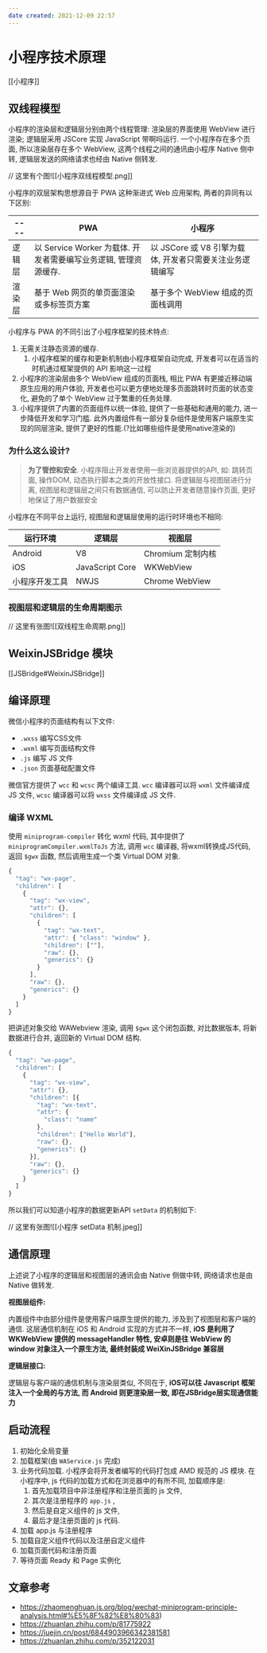 ```yaml
---
date created: 2021-12-09 22:57
---
```


# 小程序技术原理

[[小程序]]

## 双线程模型

小程序的渲染层和逻辑层分别由两个线程管理: 渲染层的界面使用 WebView 进行渲染; 逻辑层采用 JSCore 实现 JavaScript 带啊吗运行. 一个小程序存在多个页面, 所以渲染层存在多个 WebView, 这两个线程之间的通讯由小程序 Native 侧中转, 逻辑层发送的网络请求也经由 Native 侧转发.

// 这里有个图![[小程序双线程模型.png]]

小程序的双层架构思想源自于 PWA 这种渐进式 Web 应用架构, 两者的异同有以下区别:

| ---- | PWA                                        | 小程序                                 |
| ---- | ------------------------------------------ | ----------------------------------- |
| 逻辑层  | 以 Service Worker 为载体. 开发者需要编写业务逻辑, 管理资源缓存. | 以 JSCore 或 V8 引擎为载体, 开发者只需要关注业务逻辑编写 |
| 渲染层  | 基于 Web 网页的单页面渲染或多标签页方案                     | 基于多个 WebView 组成的页面栈调用               |

小程序与 PWA 的不同引出了小程序框架的技术特点:

1. 无需关注静态资源的缓存.
   1. 小程序框架的缓存和更新机制由小程序框架自动完成, 开发者可以在适当的时机通过框架提供的 API 影响这一过程
2. 小程序的渲染层由多个 WebView 组成的页面栈, 相比 PWA 有更接近移动端原生应用的用户体验, 开发者也可以更方便地处理多页面跳转时页面的状态变化, 避免的了单个 WebView 过于繁重的任务处理.
3. 小程序提供了内置的页面组件以统一体验, 提供了一些基础和通用的能力, 进一步降低开发和学习门槛. 此外内置组件有一部分复杂组件是使用客户端原生实现的同层渲染, 提供了更好的性能.(?比如哪些组件是使用native渲染的)

### 为什么这么设计?

> **为了管控和安全**. 小程序阻止开发者使用一些浏览器提供的API, 如: 跳转页面, 操作DOM, 动态执行脚本之类的开放性接口. 将逻辑层与视图层进行分离, 视图层和逻辑层之间只有数据通信, 可以防止开发者随意操作页面, 更好地保证了用户数据安全

小程序在不同平台上运行, 视图层和逻辑层使用的运行时环境也不相同:

| 运行环境    | 逻辑层             | 视图层            |
| ------- | --------------- | -------------- |
| Android | V8              | Chromium 定制内核  |
| iOS     | JavaScript Core | WKWebView      |
| 小程序开发工具 | NWJS            | Chrome WebView |

### 视图层和逻辑层的生命周期图示

// 这里有张图![[双线程生命周期.png]]

## WeixinJSBridge 模块

[[JSBridge#WeixinJSBridge]]

## 编译原理

微信小程序的页面结构有以下文件:

- `.wxss` 编写CSS文件
- `.wxml` 编写页面结构文件
- `.js` 编写 JS 文件
- `.json` 页面基础配置文件

微信官方提供了 `wcc` 和 `wcsc` 两个编译工具. `wcc` 编译器可以将 `wxml` 文件编译成 JS 文件, `wcsc` 编译器可以将 `wxss` 文件编译成 JS 文件.

### 编译 WXML

使用 `miniprogram-compiler` 转化 wxml 代码, 其中提供了 `miniprogramCompiler.wxmlToJs` 方法, 调用 `wcc` 编译器, 将wxml转换成JS代码, 返回 `$gwx` 函数, 然后调用生成一个类 Virtual DOM 对象.

```js
{
  "tag": "wx-page",
  "children": [
    {
      "tag": "wx-view",
      "attr": {},
      "children": [
        {
          "tag": "wx-text",
          "attr": { "class": "window" },
          "children": [""],
          "raw": {},
          "generics": {}
        }
      ],
      "raw": {},
      "generics": {}
    }
  ]
}
```

把讲述对象交给 WAWebview 渲染, 调用 `$gwx` 这个闭包函数, 对比数据版本, 将新数据进行合并, 返回新的 Virtual DOM 结构.

```js
{
  "tag": "wx-page",
  "children": [
    {
      "tag": "wx-view",
      "attr": {},
      "children": [{
        "tag": "wx-text",
        "attr": {
          "class": "name"
        },
        "children": ["Hello World"],
        "raw": {},
        "generics": {}
      }],
      "raw": {},
      "generics": {}
    }
  ]
}
```

所以我们可以知道小程序的数据更新API `setData` 的机制如下:

// 这里有张图![[小程序 setData 机制.jpeg]]

## 通信原理

上述说了小程序的逻辑层和视图层的通讯会由 Native 侧做中转, 网络请求也是由 Native 做转发.

**视图层组件:**

内置组件中由部分组件是使用客户端原生提供的能力, 涉及到了视图层和客户端的通信. 这层通信机制在 iOS 和 Android 实现的方式并不一样, **iOS 是利用了 WKWebView 提供的 messageHandler 特性, 安卓则是往 WebView 的 window 对象注入一个原生方法, 最终封装成 WeiXinJSBridge 兼容层**

**逻辑层接口:**

逻辑层与客户端的通信机制与渲染层类似, 不同在于, **iOS可以往 Javascript 框架注入一个全局的与方法, 而 Android 则更渲染层一致, 即在JSBridge层实现通信能力**

## 启动流程

1. 初始化全局变量
2. 加载框架(由 `WAService.js` 完成)
3. 业务代码加载. 小程序会将开发者编写的代码打包成 AMD 规范的 JS 模块. 在小程序中, js 代码的加载方式和在浏览器中的有所不同, 加载顺序是:
   1. 首先加载项目中非注册程序和注册页面的 js 文件,
   2. 其次是注册程序的 `app.js` ,
   3. 然后是自定义组件的 js 文件,
   4. 最后才是注册页面的 js 代码.
4. 加载 app.js 与注册程序
5. 加载自定义组件代码以及注册自定义组件
6. 加载页面代码和注册页面
7. 等待页面 Ready 和 Page 实例化

## 文章参考

- <https://zhaomenghuan.js.org/blog/wechat-miniprogram-principle-analysis.html#%E5%8F%82%E8%80%83>)
- <https://zhuanlan.zhihu.com/p/81775922>
- <https://juejin.cn/post/6844903966342381581>
- <https://zhuanlan.zhihu.com/p/352122031>
